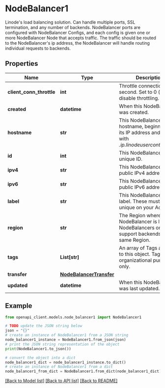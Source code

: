 # NodeBalancer1

Linode's load balancing solution.  Can handle multiple ports, SSL termination, and any number of backends.  NodeBalancer ports are configured with NodeBalancer Configs, and each config is given one or more NodeBalancer Node that accepts traffic.  The traffic should be routed to the  NodeBalancer's ip address, the NodeBalancer will handle routing individual requests to backends.

## Properties

Name | Type | Description | Notes
------------ | ------------- | ------------- | -------------
**client_conn_throttle** | **int** | Throttle connections per second.  Set to 0 (zero) to disable throttling. | [optional] 
**created** | **datetime** | When this NodeBalancer was created. | [optional] [readonly] 
**hostname** | **str** | This NodeBalancer&#39;s hostname, beginning with its IP address and ending with _.ip.linodeusercontent.com_. | [optional] [readonly] 
**id** | **int** | This NodeBalancer&#39;s unique ID. | [optional] [readonly] 
**ipv4** | **str** | This NodeBalancer&#39;s public IPv4 address. | [optional] [readonly] 
**ipv6** | **str** | This NodeBalancer&#39;s public IPv6 address. | [optional] [readonly] 
**label** | **str** | This NodeBalancer&#39;s label. These must be unique on your Account. | [optional] 
**region** | **str** | The Region where this NodeBalancer is located. NodeBalancers only support backends in the same Region. | [optional] [readonly] 
**tags** | **List[str]** | An array of Tags applied to this object.  Tags are for organizational purposes only. | [optional] 
**transfer** | [**NodeBalancerTransfer**](NodeBalancerTransfer.md) |  | [optional] 
**updated** | **datetime** | When this NodeBalancer was last updated. | [optional] [readonly] 

## Example

```python
from openapi_client.models.node_balancer1 import NodeBalancer1

# TODO update the JSON string below
json = "{}"
# create an instance of NodeBalancer1 from a JSON string
node_balancer1_instance = NodeBalancer1.from_json(json)
# print the JSON string representation of the object
print(NodeBalancer1.to_json())

# convert the object into a dict
node_balancer1_dict = node_balancer1_instance.to_dict()
# create an instance of NodeBalancer1 from a dict
node_balancer1_from_dict = NodeBalancer1.from_dict(node_balancer1_dict)
```
[[Back to Model list]](../README.md#documentation-for-models) [[Back to API list]](../README.md#documentation-for-api-endpoints) [[Back to README]](../README.md)


